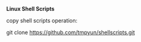 **Linux Shell Scripts**

copy shell scripts operation:

git clone https://github.com/tmpyun/shellscripts.git
